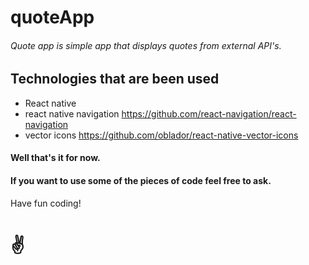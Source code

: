 # quoteApp
###### Quote app is simple app that displays quotes from external API's. 

## Technologies that are been used

* React native
* react native navigation  https://github.com/react-navigation/react-navigation
* vector icons https://github.com/oblador/react-native-vector-icons

#### Well that's it for now.
#### If you want to use some of the pieces of code feel free to ask.

Have fun coding!
# ✌️
